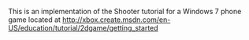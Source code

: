 This is an implementation of the Shooter tutorial for a Windows 7 phone game located at
http://xbox.create.msdn.com/en-US/education/tutorial/2dgame/getting_started
